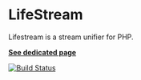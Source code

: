 LifeStream
==========

Lifestream is a stream unifier for PHP.

[**See dedicated page**](http://lyrixx.github.io/lifestream/)

[![Build Status](https://travis-ci.org/lyrixx/lifestream.png?branch=master)](https://travis-ci.org/lyrixx/lifestream)
